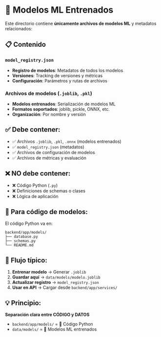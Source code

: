 # 🤖 Modelos ML Entrenados

Este directorio contiene **únicamente archivos de modelos ML** y metadatos relacionados:

## 📋 Contenido

### `model_registry.json`

- **Registro de modelos**: Metadatos de todos los modelos
- **Versiones**: Tracking de versiones y métricas
- **Configuración**: Parámetros y rutas de archivos

### Archivos de modelos (`.joblib`, `.pkl`)

- **Modelos entrenados**: Serialización de modelos ML
- **Formatos soportados**: joblib, pickle, ONNX, etc.
- **Organización**: Por nombre y versión

## ✅ Debe contener:

- ✅ Archivos `.joblib`, `.pkl`, `.onnx` (modelos entrenados)
- ✅ `model_registry.json` (metadatos)
- ✅ Archivos de configuración de modelos
- ✅ Archivos de métricas y evaluación

## ❌ NO debe contener:

- ❌ Código Python (`.py`)
- ❌ Definiciones de schemas o clases
- ❌ Lógica de aplicación

## 📂 Para código de modelos:

El código Python va en:

```
backend/app/models/
├── database.py
├── schemas.py
└── README.md
```

## 🔄 Flujo típico:

1. **Entrenar modelo** → Generar `.joblib`
2. **Guardar aquí** → `data/models/modelo.joblib`
3. **Actualizar registro** → `model_registry.json`
4. **Usar en API** → Cargar desde `backend/app/services/`

## 💡 Principio:

**Separación clara entre CÓDIGO y DATOS**

- `backend/app/models/` = 🐍 Código Python
- `data/models/` = 🤖 Modelos ML entrenados
